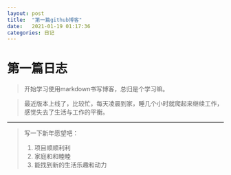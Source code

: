 ```yaml
---
layout: post
title:  "第一篇github博客"
date:   2021-01-19 01:17:36 
categories: 日记 
---
```

# 第一篇日志
> 开始学习使用markdown书写博客，总归是个学习嘛。

> 最近版本上线了，比较忙，每天凌晨到家，睡几个小时就爬起来继续工作，感觉失去了生活与工作的平衡。
*****
> 写一下新年愿望吧：
> 1. 项目顺顺利利
> 2. 家庭和和睦睦
> 3. 能找到新的生活乐趣和动力


